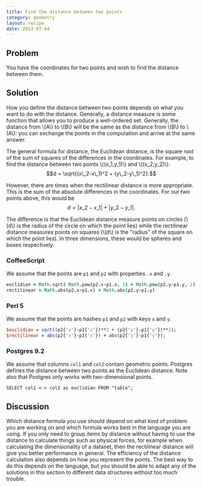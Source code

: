 ```yaml
---
title: Find the distance between two points
category: geometry
layout: recipe
date: 2013-07-04
---
```

## Problem

You have the coordinates for two points and wish to find the distance between them.

## Solution

How you define the distance between two points depends on what you want to do with the distance. Generally, a distance measure is some function that allows you to produce a well-ordered set. Generally, the distance from \\(A\\) to \\(B\\) will be the same as the distance from \\(B\\) to \\(A\\): you can exchange the points in the computation and arrive at the same answer.

The general formula for distance, the Euclidean distance, is the square root of the sum of squares of the differences in the coordinates. For example, to find the distance between two points \\((x\_1,y\_1)\\) and \\((x\_2,y\_2)\\): 
$$d = \sqrt{(x\_2-x\_1)^2 + (y\_2-y\_1)^2}.$$

However, there are times when the rectilinear distance is more appropriate. This is the sum of the absolute differences in the coordinates. For our two points above, this would be
$$d = |x\_2-x\_1| + |y\_2-y\_1|.$$

The difference is that the Euclidean distance measure points on circles (\\(d\\) is the radius of the circle on which the point lies) while the rectilinear distance measures points on squares (\\(d\\) is the "radius" of the square on which the point lies). In three dimensions, these would be spheres and boxes respectively.

### CoffeeScript

We assume that the points are `p1` and `p2` with properties `.x` and `.y`.

```coffeescript
euclidian = Math.sqrt( Math.pow(p2.x-p1.x, 2) + Math.pow(p2.y-p1.y, 2) )
rectilinear = Math.abs(p2.x-p1.x) + Math.abs(p2.y-p1.y)
```

### Perl 5

We assume that the points are hashes `p1` and `p2` with keys `x` and `y`.

```perl
$euclidian = sqrt((p2{'x'}-p1{'x'})**2 + (p2{'y'}-p1{'y'})**2);
$rectilinear = abs(p2{'x'}-p1{'x'}) + abs(p2{'y'}-p1{'y'});
```

### Postgres 9.2

We assume that columns `col1` and `col2` contain geometric points. Postgres defines the distance between two points as the Euclidean distance. Note also that Postgres only works with two-dimensional points.

```postgresql
SELECT col1 <-> col2 as euclidian FROM "table";
```

## Discussion

Which distance formula you use should depend on what kind of problem you are working on and which formula works best in the language you are using. If you only need to group items by distance without having to use the distance to calculate things such as physical forces, for example when calculating the dimensionality of a dataset, then the rectilinear distance will give you better performance in general. The efficiency of the distance calculation also depends on how you represent the points. The best way to do this depends on the language, but you should be able to adapt any of the solutions in this section to different data structures without too much trouble.
